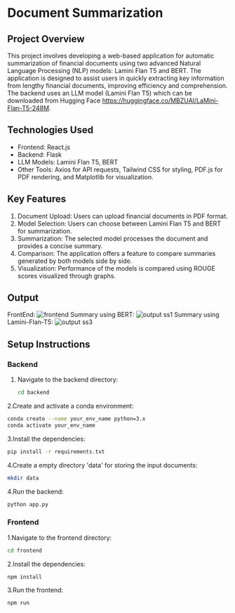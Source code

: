 # Document Summarization

## Project Overview
This project involves developing a web-based application for automatic summarization of financial documents using two advanced Natural Language Processing (NLP) models: Lamini Flan T5 and BERT. The application is designed to assist users in quickly extracting key information from lengthy financial documents, improving efficiency and comprehension. 
The backend uses an LLM model (Lamini Flan T5) which can be downloaded from Hugging Face 
https://huggingface.co/MBZUAI/LaMini-Flan-T5-248M.

## Technologies Used
- Frontend: React.js
- Backend: Flask
- LLM Models: Lamini Flan T5, BERT
- Other Tools: Axios for API requests, Tailwind CSS for styling, PDF.js for PDF rendering, and Matplotlib for visualization.

## Key Features
1. Document Upload: Users can upload financial documents in PDF format.
2. Model Selection: Users can choose between Lamini Flan T5 and BERT for summarization.
3. Summarization: The selected model processes the document and provides a concise summary.
4. Comparison: The application offers a feature to compare summaries generated by both models side by side.
5. Visualization: Performance of the models is compared using ROUGE scores visualized through graphs.

## Output
FrontEnd:
![frontend](https://github.com/user-attachments/assets/372bd6d0-dee1-4d15-839b-569811a9a97a)
Summary using BERT:
![output ss1](https://github.com/user-attachments/assets/d981a298-a9d3-4a13-99ad-3780f689f429)
Summary using Lamini-Flan-T5:
![output ss3](https://github.com/user-attachments/assets/4f2e4fdf-ad0a-4d9f-ab84-45876170ba77)



## Setup Instructions

### Backend
1. Navigate to the backend directory:
   ```sh
   cd backend
2.Create and activate a conda environment:

   ```sh
   conda create --name your_env_name python=3.x
   conda activate your_env_name
```
3.Install the dependencies:
   ```sh
   pip install -r requirements.txt
```
4.Create a empty directory 'data' for storing the input documents:
   ```sh
   mkdir data
```
4.Run the backend:
   ```sh
   python app.py

```
### Frontend
1.Navigate to the frontend directory:
   ```sh
   cd frontend
```
2.Install the dependencies:
   ```sh
   npm install
```
3.Run the frontend:
   ```sh
   npm run
